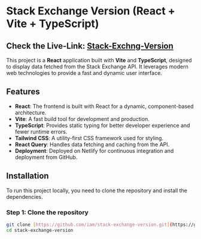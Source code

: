 # Stack Exchange Version (React + Vite + TypeScript)

## Check the Live-Link: [Stack-Exchng-Version](https://sensational-malasada-ab1e92.netlify.app/)

This project is a **React** application built with **Vite** and **TypeScript**, designed to display data fetched from the Stack Exchange API. It leverages modern web technologies to provide a fast and dynamic user interface.

## Features

- **React**: The frontend is built with React for a dynamic, component-based architecture.
- **Vite**: A fast build tool for development and production.
- **TypeScript**: Provides static typing for better developer experience and fewer runtime errors.
- **Tailwind CSS**: A utility-first CSS framework used for styling.
- **React Query**: Handles data fetching and caching from the API.
- **Deployment**: Deployed on Netlify for continuous integration and deployment from GitHub.

## Installation

To run this project locally, you need to clone the repository and install the dependencies.

### Step 1: Clone the repository

```bash
git clone [https://github.com/iam/stack-exchange-version.git](https://github.com/iamcosmo/Stack-Exchange-Version.git)
cd stack-exchange-version


